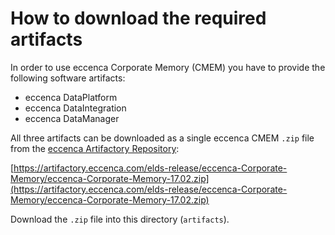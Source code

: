 # How to download the required artifacts

In order to use eccenca Corporate Memory (CMEM) you have to provide the following software artifacts:

- eccenca DataPlatform
- eccenca DataIntegration
- eccenca DataManager

All three artifacts can be downloaded as a single eccenca CMEM `.zip` file from the [eccenca Artifactory Repository](https://artifactory.eccenca.com):

[https://artifactory.eccenca.com/elds-release/eccenca-Corporate-Memory/eccenca-Corporate-Memory-17.02.zip](https://artifactory.eccenca.com/elds-release/eccenca-Corporate-Memory/eccenca-Corporate-Memory-17.02.zip)

Download the `.zip` file into this directory (`artifacts`).
